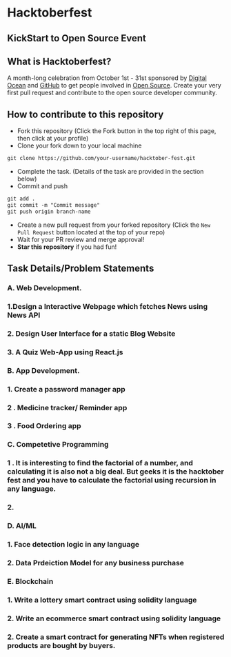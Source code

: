 # Hacktoberfest
## KickStart to Open Source Event 

## What is Hacktoberfest?
A month-long celebration from October 1st - 31st sponsored by [Digital Ocean](https://hacktoberfest.digitalocean.com/) and [GitHub](https://github.com/blog/2433-celebrate-open-source-this-october-with-hacktoberfest) to get people involved in [Open Source](https://github.com/open-source). Create your very first pull request and contribute to the open source developer community.

## How to contribute to this repository
* Fork this repository (Click the Fork button in the top right of this page, then click at your profile)
* Clone your fork down to your local machine

```markdown
git clone https://github.com/your-username/hacktober-fest.git
```

* Complete the task. (Details of the task are provided in the section below)
* Commit and push

```markdown
git add .
git commit -m "Commit message"
git push origin branch-name
```

* Create a new pull request from your forked repository (Click the `New Pull Request` button located at the top of your repo)
* Wait for your PR review and merge approval!
* __Star this repository__ if you had fun!


## Task Details/Problem Statements
### A. Web Development.
### 1.Design a Interactive Webpage which fetches News using News API
### 2. Design User Interface for a static Blog Website  
### 3. A Quiz Web-App using React.js

### B. App Development.
### 1. Create a password manager app
### 2 . Medicine tracker/ Reminder app
### 3 . Food Ordering app

### C. Competetive Programming
### 1 . It is interesting to find the factorial of a number, and calculating it is also not a big deal. But geeks it is the hacktober fest  and you have to calculate the factorial using recursion in any language. 
### 2. 

### D. AI/ML
### 1. Face detection logic in any language
### 2. Data Prdeiction Model for any business purchase

### E. Blockchain
### 1. Write a lottery smart contract using solidity language
### 2. Write an ecommerce smart contract using solidity language
### 2. Create a smart contract for generating NFTs when registered products are bought by buyers.